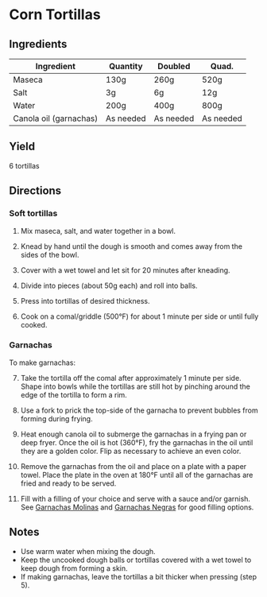 # Corn Tortillas

## Ingredients

| Ingredient | Quantity | Doubled | Quad.
| --- | --- | --- | --- |
| Maseca | 130g | 260g | 520g |
| Salt | 3g | 6g | 12g |
| Water | 200g | 400g | 800g |
| Canola oil (garnachas) | As needed | As needed | As needed |


## Yield

6 tortillas


## Directions

### Soft tortillas

1. Mix maseca, salt, and water together in a bowl.

2. Knead by hand until the dough is smooth and comes away from the sides of the
   bowl.

3. Cover with a wet towel and let sit for 20 minutes after kneading.

4. Divide into pieces (about 50g each) and roll into balls.

5. Press into tortillas of desired thickness.

6. Cook on a comal/griddle (500°F) for about 1 minute per side or until fully
   cooked.

### Garnachas

To make garnachas:

7. Take the tortilla off the comal after approximately 1 minute per side. Shape
   into bowls while the tortillas are still hot by pinching around the edge of
   the tortilla to form a rim.

8. Use a fork to prick the top-side of the garnacha to prevent bubbles from
   forming during frying.

8. Heat enough canola oil to submerge the garnachas in a frying pan or deep
   fryer. Once the oil is hot (360°F), fry the garnachas in the oil until they
   are a golden color. Flip as necessary to achieve an even color.

9. Remove the garnachas from the oil and place on a plate with a paper towel.
   Place the plate in the oven at 180°F until all of the garnachas are fried
   and ready to be served.

10. Fill with a filling of your choice and serve with a sauce and/or garnish.
    See [Garnachas Molinas](./garnachas-molinas.md) and [Garnachas
    Negras](./garnachas-negras.md) for good filling options.


## Notes

- Use warm water when mixing the dough.
- Keep the uncooked dough balls or tortillas covered with a wet towel to keep
  dough from forming a skin.
- If making garnachas, leave the tortillas a bit thicker when pressing (step
  5).
